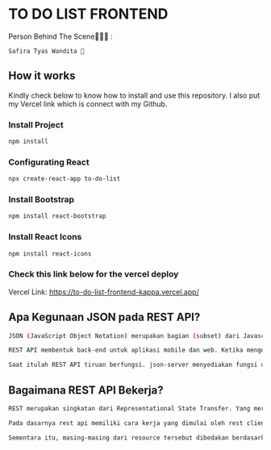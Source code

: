 # TO DO LIST FRONTEND

Person Behind The Scene👨‍👧‍👧 :

```
Safira Tyas Wandita 👩
```
## How it works
Kindly check below to know how to install and use this repository. I also put my Vercel link which is connect with my Github.

### Install Project
```sh
npm install
```
### Configurating React
```sh
npx create-react-app to-do-list
```
### Install Bootstrap
```sh
npm install react-bootstrap
```
### Install React Icons
```sh
npm install react-icons
```
### Check this link below for the vercel deploy

Vercel Link: https://to-do-list-frontend-kappa.vercel.app/

## Apa Kegunaan JSON pada REST API?
```sh
JSON (JavaScript Object Notation) merupakan bagian (subset) dari Javascript yang digunakan untuk pertukaran dan penyimpanan data. 

REST API membentuk back-end untuk aplikasi mobile dan web. Ketika mengembangkan aplikasi, kadang-kadang kita tidak memiliki REST API yang siap digunakan untuk tujuan pengembangan. Untuk melihat mobile atau web app beraksi, kita memerlukan server yang melempar beberapa data JSON dummy.

Saat itulah REST API tiruan berfungsi. json-server menyediakan fungsi untuk mendirikan sebuah server REST API tiruan.
```

## Bagaimana REST API Bekerja?

```sh
REST merupakan singkatan dari Representational State Transfer. Yang merupakan gaya arsitektur untuk merancang aplikasi yang saling terhubung. Dengan menggunakan HTTP sederhana untuk memungkinkan komunikasi antar mesin. Jadi, alih-alih menggunakan URL untuk memanipulasi beberapa informasi pengguna, REST mengirimkan permintaan HTTP seperti GET, POST, DELETE, dll ke URL untuk memanipulasi data.

Pada dasarnya rest api memiliki cara kerja yang dimulai oleh rest client yang mana bagian tersebut akan melakukan akses data atau resource pada rest server.

Sementara itu, masing-masing dari resource tersebut dibedakan berdasarkan pada Global ID atau URIs yaitu Universal Resource Identifier. Karena itulah data yang diberikan oleh rest server itu tadi pun dapat berupa format text, XML, atau bahkan JSON. 
```
